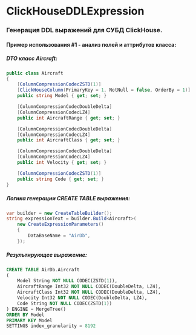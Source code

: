 # ClickHouseDDLExpression
### Генерация DDL выражений для СУБД ClickHouse.

#### Пример использования #1 - анализ полей и аттрибутов класса:

##### DTO класс Aircraft:
```csharp
public class Aircraft
{
    [ColumnCompressionCodecZSTD(1)]
    [ClickHouseColumn(PrimaryKey = 1, NotNull = false, OrderBy = 1)]
    public string Model { get; set; }

    [ColumnCompressionCodecDoubleDelta]
    [ColumnCompressionCodecLZ4]
    public int AircraftRange { get; set; }

    [ColumnCompressionCodecDoubleDelta]
    [ColumnCompressionCodecLZ4]
    public int AircraftClass { get; set; }

    [ColumnCompressionCodecDoubleDelta]
    [ColumnCompressionCodecLZ4]
    public int Velocity { get; set; }

    [ColumnCompressionCodecZSTD(1)]
    public string Code { get; set; }
}
```
##### Логика генерации CREATE TABLE выражения:
```csharp
var builder = new CreateTableBuilder();           
string expressionText = builder.Build<Aircraft>(
    new CreateExpressionParameters()
    {
        DataBaseName = "AirDb",
    });
```
##### Результирующее выражение:
```sql
CREATE TABLE AirDb.Aircraft
(
    Model String NOT NULL CODEC(ZSTD(1)),
    AircraftRange Int32 NOT NULL CODEC(DoubleDelta, LZ4),
    AircraftClass Int32 NOT NULL CODEC(DoubleDelta, LZ4),
    Velocity Int32 NOT NULL CODEC(DoubleDelta, LZ4),
    Code String NOT NULL CODEC(ZSTD(1))
) ENGINE = MergeTree()
ORDER BY Model
PRIMARY KEY Model
SETTINGS index_granularity = 8192
```
